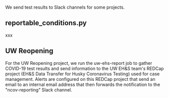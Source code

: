 We send test results to Slack channels for some projects.



## reportable_conditions.py
xxx

## UW Reopening
For the UW Reopening project, we run the uw-ehs-report job to gather COVID-19 test results and send information to the UW EH&S team's REDCap project (EH&S Data Transfer for Husky Coronavirus Testing) used for case management. Alerts are configured on this REDCap project that send an email to an internal email address that then forwards the notification to the "ncov-reporting" Slack channel.
